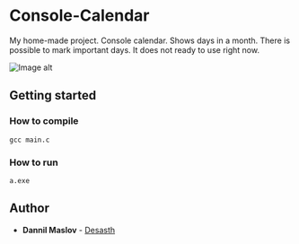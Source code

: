 # Console-Calendar

My home-made project. Console calendar. Shows days in a month. There is possible to mark important days.
It does not ready to use right now.

![Image alt](https://github.com/Desasth/Console-Calendar/blob/master/images/screenshot.JPG)

## Getting started

### How to compile
    gcc main.c
### How to run
    a.exe

 ## Author
   - **Dannil Maslov** -
    [Desasth](https://github.com/Desasth)
